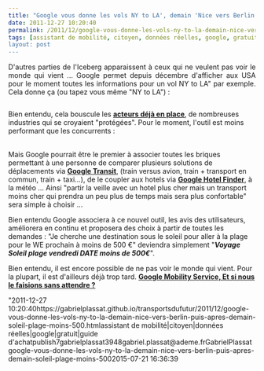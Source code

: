 ```yaml
---
title: "Google vous donne les vols NY to LA', demain 'Nice vers Berlin', puis après demain 'soleil plage moins 500 € vendredi prochain''"
date: 2011-12-27 10:20:40
permalink: /2011/12/google-vous-donne-les-vols-ny-to-la-demain-nice-vers-berlin-puis-apres-demain-soleil-plage-moins-500.html
tags: [assistant de mobilité, citoyen, données réelles, google, gratuit, guide d'achat]
layout: post
---
```


<p style="text-align: justify">D'autres parties de l'Iceberg apparaissent à ceux qui ne veulent pas voir le monde qui vient ... Google permet depuis décembre d'afficher aux USA pour le moment toutes les informations pour un vol NY to LA" par exemple. Cela donne ça (ou tapez vous même "NY to LA") :</p> <p style=""text-align: justify""><a href="https://gabrielplassat.github.io/transportsdufutur/wp-content/uploads/sites/6/old/6a0120a66d2ad4970b015439007647970c-800wi.jpg"" rel=""lightbox""><img alt=""Google-travel"" class=""asset  asset-image at-xid-6a0120a66d2ad4970b015439007647970c"" src=""/wp-content/uploads/sites/6/old/6a0120a66d2ad4970b015439007647970c-320wi.jpg"" style=""margin-left: automargin-right: auto"" title=""Google-travel"" /></a><br /> </p>  <!--more-->  Bien entendu, cela bouscule les <a href=""http://online.wsj.com/article_email/SB10001424052970203686204577116700668483194-lMyQjAxMTAxMDIwNjEyNDYyWj.html"" target=""_blank""><strong>acteurs déjà en place</strong></a>, de nombreuses industries qui se croyaient "protégées". Pour le moment, l'outil est moins performant que les concurrents : <p style=""text-align: justify""><a href="https://gabrielplassat.github.io/transportsdufutur/wp-content/uploads/sites/6/old/6a0120a66d2ad4970b0162fe8190a5970d-800wi.jpg"" rel=""lightbox""><img alt=""P1-BE055_GOOGAI_G_20111226175404"" class=""asset  asset-image at-xid-6a0120a66d2ad4970b0162fe8190a5970d"" src=""/wp-content/uploads/sites/6/old/6a0120a66d2ad4970b0162fe8190a5970d-320wi.jpg"" style=""margin-left: automargin-right: auto"" title=""P1-BE055_GOOGAI_G_20111226175404"" /></a><br /><br />Mais Google pourrait être le premier à associer toutes les briques permettant à une personne de comparer plusieurs solutions de déplacements via <strong><a href=""http://maps.google.fr/intl/fr/landing/transit/#dmy"" target=""_blank"">Google Transit</a></strong>, (train versus avion, train + transport en commun, train + taxi...), de le coupler aux hotels via <a href=""http://www.google.com/hotelfinder/"" target=""_blank""><strong>Google Hotel Finder</strong></a>, à la météo ... Ainsi "partir la veille avec un hotel plus cher mais un transport moins cher qui prendra un peu plus de temps mais sera plus confortable" sera simple à choisir ...</p> <p style=""text-align: justify"">Bien entendu Google associera à ce nouvel outil, les avis des utilisateurs, améliorera en continu et proposera des choix à partir de toutes les demandes : "Je cherche une destination sous le soleil pour aller à la plage pour le WE prochain à moins de 500 €" deviendra simplement "<strong><em>Voyage Soleil plage vendredi DATE moins de 500€</em></strong>".</p> <p style=""text-align: justify"">Bien entendu, il est encore possible de ne pas voir le monde qui vient. Pour la plupart, il est d'ailleurs déjà trop tard. <a href="https://gabrielplassat.github.io/transportsdufutur/2011/07/google-mobility-service-et-si-nous-le-faisions-sans-attendre-.html"" target=""_blank""><strong>Google Mobility Service, Et si nous le faisions sans attendre ?</strong></a></p>"2011-12-27 10:20:40https://gabrielplassat.github.io/transportsdufutur/2011/12/google-vous-donne-les-vols-ny-to-la-demain-nice-vers-berlin-puis-apres-demain-soleil-plage-moins-500.htmlassistant de mobilité|citoyen|données réelles|google|gratuit|guide d'achatpublish7gabrielplassat3948gabriel.plassat@ademe.frGabrielPlassatgoogle-vous-donne-les-vols-ny-to-la-demain-nice-vers-berlin-puis-apres-demain-soleil-plage-moins-5002015-07-21 16:36:39
